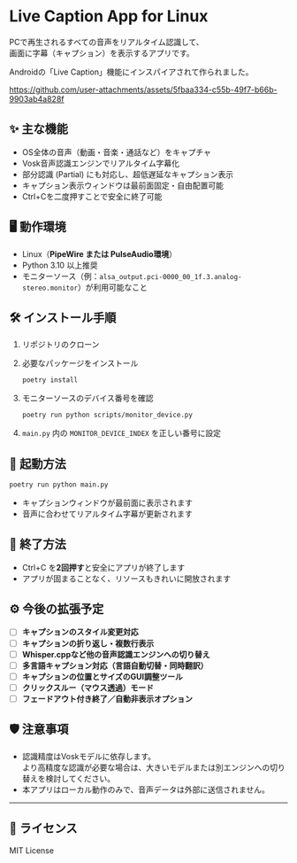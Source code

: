 # Live Caption App for Linux

PCで再生されるすべての音声をリアルタイム認識して、  
画面に字幕（キャプション）を表示するアプリです。

Androidの「Live Caption」機能にインスパイアされて作られました。



https://github.com/user-attachments/assets/5fbaa334-c55b-49f7-b66b-9903ab4a828f



## ✨ 主な機能

- OS全体の音声（動画・音楽・通話など）をキャプチャ
- Vosk音声認識エンジンでリアルタイム字幕化
- 部分認識 (Partial) にも対応し、超低遅延なキャプション表示
- キャプション表示ウィンドウは最前面固定・自由配置可能
- Ctrl+Cを二度押すことで安全に終了可能


## 🖥 動作環境

- Linux（**PipeWire または PulseAudio環境**）
- Python 3.10 以上推奨
- モニターソース（例：`alsa_output.pci-0000_00_1f.3.analog-stereo.monitor`）が利用可能なこと


## 🛠 インストール手順

1. リポジトリのクローン

2. 必要なパッケージをインストール

    ```bash
    poetry install
    ```

3. モニターソースのデバイス番号を確認

    ```bash
    poetry run python scripts/monitor_device.py
    ```

5. `main.py` 内の `MONITOR_DEVICE_INDEX` を正しい番号に設定


## 🚀 起動方法

```bash
poetry run python main.py
```

- キャプションウィンドウが最前面に表示されます
- 音声に合わせてリアルタイム字幕が更新されます


## 🛑 終了方法

- Ctrl+C を**2回押す**と安全にアプリが終了します
- アプリが固まることなく、リソースもきれいに開放されます


## ⚙️ 今後の拡張予定

- [ ] **キャプションのスタイル変更対応**  
- [ ] **キャプションの折り返し・複数行表示**  
- [ ] **Whisper.cppなど他の音声認識エンジンへの切り替え**  
- [ ] **多言語キャプション対応（言語自動切替・同時翻訳）**  
- [ ] **キャプションの位置とサイズのGUI調整ツール**  
- [ ] **クリックスルー（マウス透過）モード**  
- [ ] **フェードアウト付き終了／自動非表示オプション**  

## 🛡 注意事項

- 認識精度はVoskモデルに依存します。  
  より高精度な認識が必要な場合は、大きいモデルまたは別エンジンへの切り替えを検討してください。
- 本アプリはローカル動作のみで、音声データは外部に送信されません。

---

## 📜 ライセンス

MIT License
